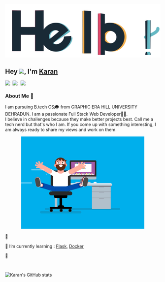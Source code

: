 <p align="center"> <img src="Assets/hello.gif" alt="hello" /> </p>


## Hey <img src="https://github.com/TheDudeThatCode/TheDudeThatCode/blob/master/Assets/Hi.gif" width="29px">, I'm [Karan](https://karankartikeya.netlify.app/) 

<a href="https://www.linkedin.com/in/karankartikeya/">
  <img align="left" width="24px" src="https://cdn.jsdelivr.net/npm/simple-icons@v3/icons/linkedin.svg"  />
</a>
<a href="mailto:karankartikey72@gmail.com">
  <img align="left" width="26px" src="https://cdn.jsdelivr.net/npm/simple-icons@v3/icons/gmail.svg" />
</a>
<a href="https://dev.to/karankartikeya">
<img align="left" width="26px" src="https://cdn.jsdelivr.net/npm/simple-icons@v3/icons/medium.svg" />
</a>
<br />

 
### About Me 🚀
I am pursuing B.tech CS🎓 from GRAPHIC ERA HILL UNIVERSITY DEHRADUN. I am a passionate Full Stack Web Developer👨‍💻. </br>
I believe in challenges because they make better projects best. Call me a tech nerd but that's who I am. If you come up with something interesting, I am always ready to share my views and work on them. </br>

 <p align="center"> <img src="Assets/coder.gif" alt="codergif" /> </p>   

 🔭 
 
 🌱 I’m currently learning : [Flask](https://flask.palletsprojects.com/en/2.0.x/), [Docker](https://www.docker.com/)
 
  👯 
    
   



<br/>

![Karan's GitHub stats](https://github-readme-stats.vercel.app/api?username=Karankartikeya&bg_color=30,e96443,904e95&title_color=fff&text_color=fff)



<br/>





<!--
**karankartikeya/karankartikeya** is a ✨ _special_ ✨ repository because its `README.md` (this file) appears on your GitHub profile.

Here are some ideas to get you started:

- ...
- 🌱 I’m currently learning ...
- 👯 I’m looking to collaborate on ...
- 🤔 I’m looking for help with ...
-  Ask me about ...
- 📫 How to reach me: ...
- 😄 Pronouns: ...
- ⚡ Fun fact: ...
-->
